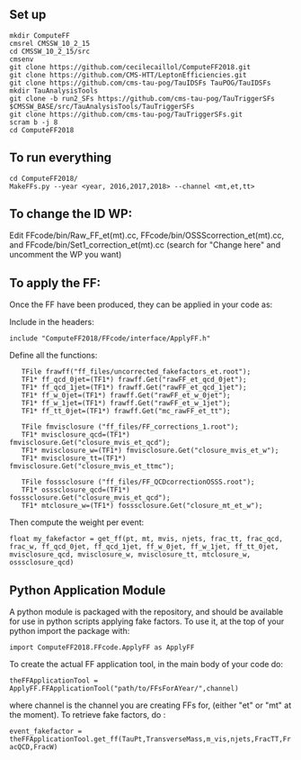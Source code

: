 Set up
------

```
mkdir ComputeFF
cmsrel CMSSW_10_2_15
cd CMSSW_10_2_15/src
cmsenv
git clone https://github.com/cecilecaillol/ComputeFF2018.git
git clone https://github.com/CMS-HTT/LeptonEfficiencies.git
git clone https://github.com/cms-tau-pog/TauIDSFs TauPOG/TauIDSFs
mkdir TauAnalysisTools
git clone -b run2_SFs https://github.com/cms-tau-pog/TauTriggerSFs $CMSSW_BASE/src/TauAnalysisTools/TauTriggerSFs
git clone https://github.com/cms-tau-pog/TauTriggerSFs.git 
scram b -j 8
cd ComputeFF2018
```

To run everything
-----------------

```
cd ComputeFF2018/
MakeFFs.py --year <year, 2016,2017,2018> --channel <mt,et,tt>
```

To change the ID WP:
-------------------

Edit FFcode/bin/Raw\_FF\_et(mt).cc, FFcode/bin/OSSScorrection\_et(mt).cc, and FFcode/bin/Set1\_correction\_et(mt).cc (search for "Change here" and uncomment the WP you want)

To apply the FF:
----------------

Once the FF have been produced, they can be applied in your code as:


Include in the headers:

```
include "ComputeFF2018/FFcode/interface/ApplyFF.h"
```

Define all the functions:

```
   TFile frawff("ff_files/uncorrected_fakefactors_et.root");
   TF1* ff_qcd_0jet=(TF1*) frawff.Get("rawFF_et_qcd_0jet");
   TF1* ff_qcd_1jet=(TF1*) frawff.Get("rawFF_et_qcd_1jet");
   TF1* ff_w_0jet=(TF1*) frawff.Get("rawFF_et_w_0jet");
   TF1* ff_w_1jet=(TF1*) frawff.Get("rawFF_et_w_1jet");
   TF1* ff_tt_0jet=(TF1*) frawff.Get("mc_rawFF_et_tt");

   TFile fmvisclosure ("ff_files/FF_corrections_1.root");
   TF1* mvisclosure_qcd=(TF1*) fmvisclosure.Get("closure_mvis_et_qcd");
   TF1* mvisclosure_w=(TF1*) fmvisclosure.Get("closure_mvis_et_w");
   TF1* mvisclosure_tt=(TF1*) fmvisclosure.Get("closure_mvis_et_ttmc");

   TFile fosssclosure ("ff_files/FF_QCDcorrectionOSSS.root");
   TF1* osssclosure_qcd=(TF1*) fosssclosure.Get("closure_mvis_et_qcd");
   TF1* mtclosure_w=(TF1*) fosssclosure.Get("closure_mt_et_w");

```

Then compute the weight per event:


```
float my_fakefactor = get_ff(pt, mt, mvis, njets, frac_tt, frac_qcd, frac_w, ff_qcd_0jet, ff_qcd_1jet, ff_w_0jet, ff_w_1jet, ff_tt_0jet, mvisclosure_qcd, mvisclosure_w, mvisclosure_tt, mtclosure_w, osssclosure_qcd)
```

## Python Application Module
A python module is packaged with the repository, and should be available for use in python scripts applying fake factors. To use it, 
at the top of your python import the package with:

```import ComputeFF2018.FFcode.ApplyFF as ApplyFF``` 

To create the actual FF application tool, in the main body of your code do: 

```theFFApplicationTool = ApplyFF.FFApplicationTool("path/to/FFsForAYear/",channel)``` 

where channel is the channel you are creating FFs for, (either "et" or "mt" at the moment).
To retrieve fake factors, do : 

```event_fakefactor = theFFApplicationTool.get_ff(TauPt,TransverseMass,m_vis,njets,FracTT,FracQCD,FracW)```
